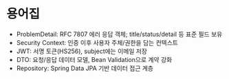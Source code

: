 # 용어집

- ProblemDetail: RFC 7807 에러 응답 객체; title/status/detail 등 표준 필드 보유
- Security Context: 인증 이후 사용자 주체/권한을 담는 컨텍스트
- JWT: 서명 토큰(HS256), subject에는 이메일 저장
- DTO: 요청/응답 데이터 모델, Bean Validation으로 계약 강화
- Repository: Spring Data JPA 기반 데이터 접근 계층
